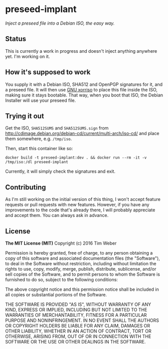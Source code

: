 # preseed-implant

_Inject a preseed file into a Debian ISO, the easy way._

## Status

This is currently a work in progress and doesn't inject anything anywhere yet. I'm working on it.

## How it's supposed to work

You supply it with a Debian ISO, SHA512 and OpenPGP signatures for it, and a preseed file. It will then use [GNU xorriso](https://www.gnu.org/software/xorriso/) to place this file inside the ISO, making sure it stays bootable. That way, when you boot that ISO, the Debian Installer will use your preseed file.

## Trying it out

Get the ISO, `SHA512SUMS` and `SHA512SUMS.sign` from http://cdimage.debian.org/debian-cd/current/multi-arch/iso-cd/ and place them somewhere, e.g. `/tmp/iso`.

Then, start this container like so:

	docker build -t preseed-implant:dev . && docker run --rm -it -v /tmp/iso:/dl preseed-implant

Currently, it will simply check the signatures and exit.

## Contributing

As I'm still working on the initial version of this thing, I won't accept feature requests or pull requests with new features. However, if you have any improvements to the code that's already there, I will probably appreciate and accept them. You can always ask in advance.

## License

**The MIT License (MIT)**
Copyright (c) 2016 Tim Weber

Permission is hereby granted, free of charge, to any person obtaining a copy of this software and associated documentation files (the "Software"), to deal in the Software without restriction, including without limitation the rights to use, copy, modify, merge, publish, distribute, sublicense, and/or sell copies of the Software, and to permit persons to whom the Software is furnished to do so, subject to the following conditions:

The above copyright notice and this permission notice shall be included in all copies or substantial portions of the Software.

THE SOFTWARE IS PROVIDED "AS IS", WITHOUT WARRANTY OF ANY KIND, EXPRESS OR IMPLIED, INCLUDING BUT NOT LIMITED TO THE WARRANTIES OF MERCHANTABILITY, FITNESS FOR A PARTICULAR PURPOSE AND NONINFRINGEMENT. IN NO EVENT SHALL THE AUTHORS OR COPYRIGHT HOLDERS BE LIABLE FOR ANY CLAIM, DAMAGES OR OTHER LIABILITY, WHETHER IN AN ACTION OF CONTRACT, TORT OR OTHERWISE, ARISING FROM, OUT OF OR IN CONNECTION WITH THE SOFTWARE OR THE USE OR OTHER DEALINGS IN THE SOFTWARE.
